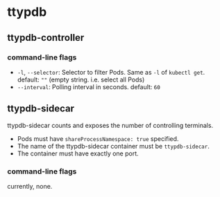 # ttypdb

## ttypdb-controller

### command-line flags

- `-l`, `--selector`: Selector to filter Pods. Same as `-l` of `kubectl get`. default: `""` (empty string. i.e. select all Pods)
- `--interval`: Polling interval in seconds. default: `60`

## ttypdb-sidecar

ttypdb-sidecar counts and exposes the number of controlling terminals.

- Pods must have `shareProcessNamespace: true` specified.
- The name of the ttypdb-sidecar container must be `ttypdb-sidecar`.
- The container must have exactly one port.

### command-line flags

currently, none.
